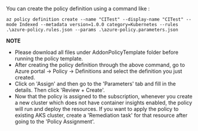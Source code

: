You can create the policy definition using a command like :

```az policy definition create --name "CITest" --display-name "CITest" --mode Indexed --metadata version=1.0.0 category=Kubernetes --rules .\azure-policy.rules.json --params .\azure-policy.parameters.json```

**NOTE**

- Please download all files under AddonPolicyTemplate folder before running the policy template.
- After creating the policy definition through the above command, go to Azure portal -> Policy -> Definitions and select the definition you just created.
- Click on 'Assign' and then go to the 'Parameters' tab and fill in the details. Then click 'Review + Create'.
- Now that the policy is assigned to the subscription, whenever you create a new cluster which does not have container insights enabled, the policy will run and deploy the resources. If you want to apply the policy to existing AKS cluster, create a 'Remediation task' for that resource after going to the 'Policy Assignment'.
